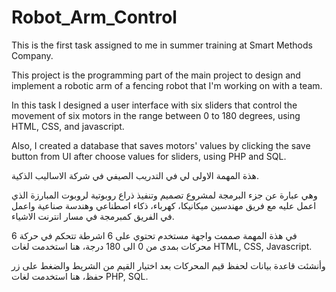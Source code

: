 # Robot_Arm_Control


This is the first task assigned to me in summer training at Smart Methods Company.

This project is the programming part of the main project to design and implement a robotic arm of a fencing robot that I'm working on with a team.

In this task I designed a user interface with six sliders that control the movement of six motors in the range between 0 to 180 degrees, using HTML, CSS, and javascript.

Also, I created a database that saves motors' values by clicking the save button from UI after choose values for sliders, using PHP and SQL.



هذة المهمة الاولى لي في التدريب الصيفي في شركة الاساليب الذكية.

وهي عبارة عن جزء البرمجة لمشروع تصميم وتنفيذ ذراع روبوتية لروبوت المبارزة الذي اعمل عليه مع فريق مهندسين ميكانيكا، كهرباء، ذكاء اصطناعي وهندسة صناعية واعمل في الفريق كمبرمجة في مسار انترنت الاشياء.

في هذة المهمة صممت واجهة مستخدم تحتوي على 6 اشرطة تتحكم في حركة 6 محركات بمدى من 0 الى 180 درجة، هنا استخدمت لغات HTML, CSS, Javascript.

وأنشئت قاعدة بيانات لحفظ قيم المحركات بعد اختيار القيم من الشريط والضغط على زر حفظ، هنا استخدمت لغات PHP, SQL.

